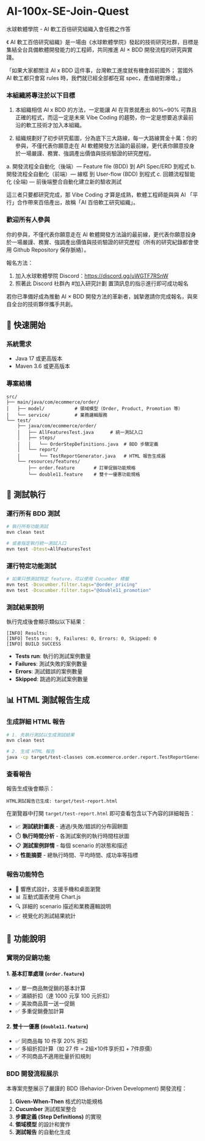 # AI-100x-SE-Join-Quest
水球軟體學院 - AI 軟工百倍研究組織入會任務之作答

《 AI 軟工百倍研究組織》是一場由《水球軟體學院》發起的技術研究社群，目標是集結全台具備軟體開發能力的工程師，共同推進 AI × BDD 開發流程的研究與實踐。

「如果大家都關注 AI x BDD 這件事，台灣軟工進度就有機會超前國外；
當國外 AI 軟工都只會寫 rules 時，我們就已經全部都在寫 spec，產值絕對爆增。」

### 本組織將專注於以下目標

1. 本組織相信 AI x BDD 的方法，一定能讓 AI 在背景就產出 80%~90% 可靠且正確的程式，而這一定是未來 Vibe Coding 的趨勢，你一定是想要追求最前沿的軟工技術才加入本組織。

2. 組織規劃好了初步研究藍圖，分為底下三大路線，每一大路線賞金十萬：​你的參與，不僅代表你願意走在 AI 軟體開發方法論的最前線，更代表你願意投身於一場嚴謹、務實、強調產出價值與技術驗證的研究歷程。

a. 開發流程全自動化（後端）— Feature file (BDD) 到 API Spec/ERD 到程式
b. 開發流程全自動化（前端）— 線框 到 User-flow (BDD) 到程式
c. 回饋流程智能化 (全端) — 前後端整合自動化建立新的驗收測試

這三者只要都研究完成，那 Vibe Coding 才算是成熟，軟體工程師能與與 AI 「平行」合作帶來百倍產出，故稱「AI 百倍軟工研究組織」。

### 歡迎所有人參與

你的參與，不僅代表你願意走在 AI 軟體開發方法論的最前線，更代表你願意投身於一場嚴謹、務實、強調產出價值與技術驗證的研究歷程（所有的研究紀錄都會使用 Github Repository 保存脈絡）。

報名方法：
1. 加入水球軟體學院 Discord：https://discord.gg/uWGTF7RSnW
2. 照著此 Discord 社群內 #加入研究計劃 置頂訊息的指示進行即可成功報名

若你已準備好成為推動 AI × BDD 開發方法的革新者，誠摯邀請你完成報名，與來自全台的技術夥伴攜手共創。

## 🚀 快速開始

### 系統需求
- Java 17 或更高版本
- Maven 3.6 或更高版本

### 專案結構
```
src/
├── main/java/com/ecommerce/order/
│   ├── model/           # 領域模型（Order, Product, Promotion 等）
│   └── service/         # 業務邏輯服務
└── test/
    ├── java/com/ecommerce/order/
    │   ├── AllFeaturesTest.java      # 統一測試入口
    │   ├── steps/
    │   │   └── OrderStepDefinitions.java  # BDD 步驟定義
    │   └── report/
    │       └── TestReportGenerator.java   # HTML 報告生成器
    └── resources/features/
        ├── order.feature       # 訂單促銷功能規格
        └── double11.feature    # 雙十一優惠功能規格
```

## 🧪 測試執行

### 運行所有 BDD 測試
```bash
# 執行所有功能測試
mvn clean test

# 或者指定執行統一測試入口
mvn test -Dtest=AllFeaturesTest
```

### 運行特定功能測試
```bash
# 如果只想測試特定 feature，可以使用 Cucumber 標籤
mvn test -Dcucumber.filter.tags="@order_pricing"
mvn test -Dcucumber.filter.tags="@double11_promotion"
```

### 測試結果說明
執行完成後會顯示類似以下結果：
```
[INFO] Results:
[INFO] Tests run: 9, Failures: 0, Errors: 0, Skipped: 0
[INFO] BUILD SUCCESS
```

- **Tests run**: 執行的測試案例數量
- **Failures**: 測試失敗的案例數量  
- **Errors**: 測試錯誤的案例數量
- **Skipped**: 跳過的測試案例數量

## 📊 HTML 測試報告生成

### 生成詳細 HTML 報告
```bash
# 1. 先執行測試以生成測試結果
mvn clean test

# 2. 生成 HTML 報告
java -cp target/test-classes com.ecommerce.order.report.TestReportGenerator
```

### 查看報告
報告生成後會顯示：
```
HTML測試報告已生成: target/test-report.html
```

在瀏覽器中打開 `target/test-report.html` 即可查看包含以下內容的詳細報告：

- 📈 **測試統計圖表** - 通過/失敗/錯誤的分布圓餅圖
- ⏱️ **執行時間分析** - 各測試案例的執行時間柱狀圖  
- 📋 **測試案例詳情** - 每個 scenario 的狀態和描述
- ⚡ **性能摘要** - 總執行時間、平均時間、成功率等指標

### 報告功能特色
- 🎨 響應式設計，支援手機和桌面瀏覽
- 📊 互動式圖表使用 Chart.js
- 🔍 詳細的 scenario 描述和業務邏輯說明
- 📈 視覺化的測試結果統計

## 🎯 功能說明

### 實現的促銷功能

#### 1. 基本訂單處理 (`order.feature`)
- ✅ 單一商品無促銷的基本計算
- ✅ 滿額折扣（達 1000 元享 100 元折扣）
- ✅ 美妝商品買一送一促銷
- ✅ 多重促銷疊加計算

#### 2. 雙十一優惠 (`double11.feature`)  
- ✅ 同商品每 10 件享 20% 折扣
- ✅ 多組折扣計算（如 27 件 = 2組×10件享折扣 + 7件原價）
- ✅ 不同商品不適用批量折扣規則

### BDD 開發流程展示
本專案完整展示了嚴謹的 BDD (Behavior-Driven Development) 開發流程：

1. **Given-When-Then** 格式的功能規格
2. **Cucumber** 測試框架整合
3. **步驟定義 (Step Definitions)** 的實現
4. **領域模型** 的設計和實作
5. **測試報告** 的自動化生成
